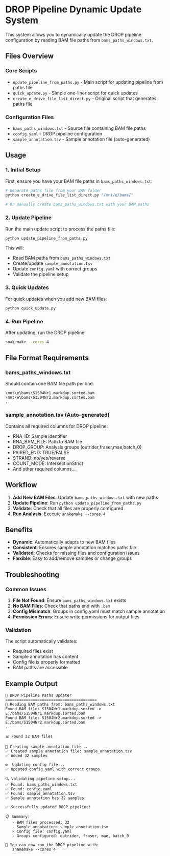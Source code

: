 # DROP Pipeline Dynamic Update System

This system allows you to dynamically update the DROP pipeline configuration by reading BAM file paths from `bams_paths_windows.txt`.

## Files Overview

### Core Scripts
- `update_pipeline_from_paths.py` - Main script for updating pipeline from paths file
- `quick_update.py` - Simple one-liner script for quick updates
- `create_e_drive_file_list_direct.py` - Original script that generates paths file

### Configuration Files
- `bams_paths_windows.txt` - Source file containing BAM file paths
- `config.yaml` - DROP pipeline configuration
- `sample_annotation.tsv` - Sample annotation file (auto-generated)

## Usage

### 1. Initial Setup

First, ensure you have your BAM file paths in `bams_paths_windows.txt`:

```bash
# Generate paths file from your BAM folder
python create_e_drive_file_list_direct.py "/mnt/e/bams/"

# Or manually create bams_paths_windows.txt with your BAM paths
```

### 2. Update Pipeline

Run the main update script to process the paths file:

```bash
python update_pipeline_from_paths.py
```

This will:
- Read BAM paths from `bams_paths_windows.txt`
- Create/update `sample_annotation.tsv`
- Update `config.yaml` with correct groups
- Validate the pipeline setup

### 3. Quick Updates

For quick updates when you add new BAM files:

```bash
python quick_update.py
```

### 4. Run Pipeline

After updating, run the DROP pipeline:

```bash
snakemake --cores 4
```

## File Format Requirements

### bams_paths_windows.txt
Should contain one BAM file path per line:
```
\mnt\e\bams\S1504Nr1.markdup.sorted.bam
\mnt\e\bams\S1504Nr2.markdup.sorted.bam
...
```

### sample_annotation.tsv (Auto-generated)
Contains all required columns for DROP pipeline:
- RNA_ID: Sample identifier
- RNA_BAM_FILE: Path to BAM file
- DROP_GROUP: Analysis groups (outrider,fraser,mae,batch_0)
- PAIRED_END: TRUE/FALSE
- STRAND: no/yes/reverse
- COUNT_MODE: IntersectionStrict
- And other required columns...

## Workflow

1. **Add New BAM Files**: Update `bams_paths_windows.txt` with new paths
2. **Update Pipeline**: Run `python update_pipeline_from_paths.py`
3. **Validate**: Check that all files are properly configured
4. **Run Analysis**: Execute `snakemake --cores 4`

## Benefits

- **Dynamic**: Automatically adapts to new BAM files
- **Consistent**: Ensures sample annotation matches paths file
- **Validated**: Checks for missing files and configuration issues
- **Flexible**: Easy to add/remove samples or change groups

## Troubleshooting

### Common Issues

1. **File Not Found**: Ensure `bams_paths_windows.txt` exists
2. **No BAM Files**: Check that paths end with `.bam`
3. **Config Mismatch**: Groups in config.yaml must match sample annotation
4. **Permission Errors**: Ensure write permissions for output files

### Validation

The script automatically validates:
- Required files exist
- Sample annotation has content
- Config file is properly formatted
- BAM paths are accessible

## Example Output

```
🎯 DROP Pipeline Paths Updater
========================================
📁 Reading BAM paths from: bams_paths_windows.txt
Found BAM file: S1504Nr1.markdup.sorted -> E:/bams/S1504Nr1.markdup.sorted.bam
Found BAM file: S1504Nr2.markdup.sorted -> E:/bams/S1504Nr2.markdup.sorted.bam
...

📊 Found 32 BAM files

📝 Creating sample annotation file...
✅ Created sample annotation file: sample_annotation.tsv
✅ Added 32 samples

⚙️  Updating config file...
✅ Updated config.yaml with correct groups

🔍 Validating pipeline setup...
✅ Found: bams_paths_windows.txt
✅ Found: config.yaml
✅ Found: sample_annotation.tsv
✅ Sample annotation has 32 samples

✅ Successfully updated DROP pipeline!

📋 Summary:
   - BAM files processed: 32
   - Sample annotation: sample_annotation.tsv
   - Config file: config.yaml
   - Groups configured: outrider, fraser, mae, batch_0

🚀 You can now run the DROP pipeline with:
   snakemake --cores 4
``` 